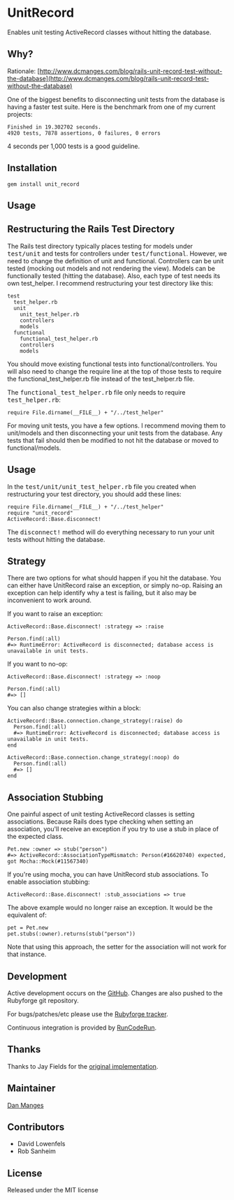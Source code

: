 UnitRecord
==========

Enables unit testing ActiveRecord classes without hitting the database.

Why?
----

Rationale: [http://www.dcmanges.com/blog/rails-unit-record-test-without-the-database](http://www.dcmanges.com/blog/rails-unit-record-test-without-the-database)

One of the biggest benefits to disconnecting unit tests from the database is having a faster test suite.  Here is the benchmark from one of my current projects:

    Finished in 19.302702 seconds.
    4920 tests, 7878 assertions, 0 failures, 0 errors
  
4 seconds per 1,000 tests is a good guideline.

Installation
------------

    gem install unit_record

Usage
-----

Restructuring the Rails Test Directory
--------------------------------------

The Rails test directory typically places testing for models under <tt>test/unit</tt> and tests for controllers under <tt>test/functional</tt>.  However, we need to change the definition of unit and functional.  Controllers can be unit tested (mocking out models and not rendering the view).  Models can be functionally tested (hitting the database).  Also, each type of test needs its own test\_helper.  I recommend restructuring your test directory like this:

    test
      test_helper.rb
      unit
        unit_test_helper.rb
        controllers
        models
      functional
        functional_test_helper.rb
        controllers
        models

You should move existing functional tests into functional/controllers.  You will also need to change the require line at the top of those tests to require the functional\_test\_helper.rb file instead of the test\_helper.rb file.

The <tt>functional_test_helper.rb</tt> file only needs to require <tt>test_helper.rb</tt>:

    require File.dirname(__FILE__) + "/../test_helper"

For moving unit tests, you have a few options.  I recommend moving them to unit/models and then disconnecting your unit tests from the database.  Any tests that fail should then be modified to not hit the database or moved to functional/models.

Usage
-----

In the <tt>test/unit/unit\_test\_helper.rb</tt> file you created when restructuring your test directory, you should add these lines:

    require File.dirname(__FILE__) + "/../test_helper"
    require "unit_record"
    ActiveRecord::Base.disconnect!
  
The <tt>disconnect!</tt> method will do everything necessary to run your unit tests without hitting the database.

Strategy
--------

There are two options for what should happen if you hit the database. You can either have UnitRecord raise an exception, or simply no-op. Raising an exception can help identify why a test is failing, but it also may be inconvenient to work around.

If you want to raise an exception:

    ActiveRecord::Base.disconnect! :strategy => :raise
    
    Person.find(:all)
    #=> RuntimeError: ActiveRecord is disconnected; database access is unavailable in unit tests.

If you want to no-op:

    ActiveRecord::Base.disconnect! :strategy => :noop
    
    Person.find(:all)
    #=> []
    
You can also change strategies within a block:

    ActiveRecord::Base.connection.change_strategy(:raise) do
      Person.find(:all)
      #=> RuntimeError: ActiveRecord is disconnected; database access is unavailable in unit tests.
    end

    ActiveRecord::Base.connection.change_strategy(:noop) do
      Person.find(:all)
      #=> []
    end
    
Association Stubbing
--------------------

One painful aspect of unit testing ActiveRecord classes is setting associations. Because Rails does type checking when setting an association, you'll receive an exception if you try to use a stub in place of the expected class.

    Pet.new :owner => stub("person")
    #=> ActiveRecord::AssociationTypeMismatch: Person(#16620740) expected, got Mocha::Mock(#11567340)
    
If you're using mocha, you can have UnitRecord stub associations. To enable association stubbing:

    ActiveRecord::Base.disconnect! :stub_associations => true

The above example would no longer raise an exception. It would be the equivalent of:

    pet = Pet.new
    pet.stubs(:owner).returns(stub("person"))
    
Note that using this approach, the setter for the association will not work for that instance.

Development
-----------

Active development occurs on the [GitHub](http://github.com/dan-manges/unit-record). Changes are also pushed to the Rubyforge git repository.

For bugs/patches/etc please use the [Rubyforge tracker](http://rubyforge.org/tracker/?group_id=4239).

Continuous integration is provided by [RunCodeRun](http://runcoderun.com/dan-manges/unit-record).

Thanks
------
Thanks to Jay Fields for the [original implementation](http://blog.jayfields.com/2007/03/rails-activerecord-unit-testing-part-ii.html).

Maintainer
----------

[Dan Manges](http://www.dcmanges.com)

Contributors
------------

* David Lowenfels
* Rob Sanheim

License
-------
Released under the MIT license
